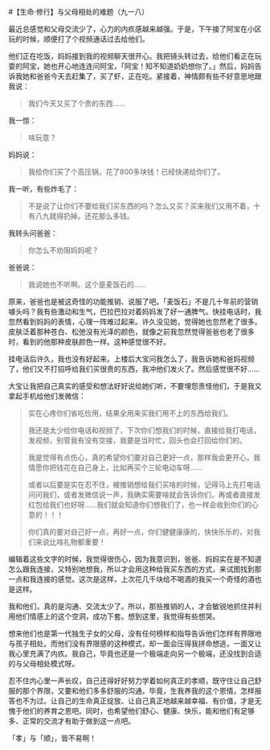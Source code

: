 #【生命⋅修行】与父母相处的难题（九一八）

最近总感觉和父母交流少了，心力的内疚感越来越强。于是，下午接了阿宝在小区玩的时候，顺便打了个视频通话过去给他们。

他们正在吃饭，妈妈接到我的视频聊天很开心。我把镜头转过去，给他们看正在玩耍的阿宝，她也开心地连连问阿宝，「阿宝！知不知道奶奶想你了。」然后，妈妈告诉我她和爸爸今天去赶集了，买了虾，正在吃。紧接着，神情颇有些不好意思地跟我说：

> 我们今天又买了个贵的东西……

我一惊：

> 啥玩意？

妈妈说：

> 我给你们买了个高压锅，花了800多块钱！已经快递给你们了。

我一听，有些炸毛了：

> 不是说了让你们不要给我们买东西的吗？怎么又买？买来我们又用不着，十有八九就得扔掉。还花那么多钱。

我转头问爸爸：

> 你怎么不劝阻妈妈呢？

爸爸说：

> 我说她也不听啊。这个是麦饭石的……

原来，爸爸也是被这奇怪的功能推销、说服了吧。「麦饭石」不是几十年前的营销噱头吗？我有些激动和生气，巴拉巴拉对着妈妈发了好一通脾气。快挂电话时，我忽然看到妈妈的表情，心理一阵难过起来。许久没见她，觉得她也忽然老了很多。皮肤泛着那种苍白、松弛没有光泽的颜色，就像之前我忽然觉得爸爸也老了很多时，看到的他那种皮肤颜色一样。这种感觉很不好。

挂电话后许久，我也没有好起来。上楼后大宝问我怎么了，我告诉她和爸妈视频了，他们又不打招呼给我们买很贵的东西，我冲他们发火了。然后感觉很不好……

大宝让我把自己真实的感受和想法好好说给她们听，不要埋怨责怪他们，于是我又拿起手机给他们发微信：

> 实在心疼你们省吃俭用，结果全用来买我们用不上的东西给我们。
>
> 我还是太少给你电话和视频了，下次你们想我们的时候，直接给我打电话，发视频，别管我有没有空接，我要是当时忙，回头也会打回给你们的。
>
> 我是觉得有点伤心，真的希望你们要对自己更好一点，那样我会更开心，我情愿你把钱花在自己身上，比如再买个三轮电动车呀……
>
> 或者以后要是实在忍不住，被推销想给我们买啥的时候，记得马上先打电话问问我们，或者发微信说一声，我确实需要啥就会告诉你们，再或者直接发红包给我们也好呀……我们就会知道你们想我们了，也一样会收到你们的心意的！！！
>
> 你们真的要对自己好一点，再好一点，你们健健康康的，快快乐乐的，对我们来说比啥礼物都重要！

编辑着这些文字的时候，我觉得很伤心，因为我意识到，爸爸、妈妈实在是不知道怎么跟我连接，又特别地想我，所以才会用这种给我买东西的方式，来试图找到那一点和我连接的感觉。这次是这样，上次花几千块给不喝酒的我买一个奇怪的酒也是这样。

我和他们，真的是沟通、交流太少了。所以，那些推销的人，才会敏锐地抓住并利用他们情感上的这个空洞，成功下套。想到这里，我觉得有些想哭。

想来他们也是第一代独生子女的父母，没有任何榜样和指导告诉他们怎样有界限地与孩子相处。而他们没有界限感的这种模式，却一面会压得我拼命想逃，一面又让我心里充满了内疚。我自己，毕竟也还是一个极端走向另一个极端，还没找到合适的与父母相处模式呀。

忍不住内心里一声长叹，自己还得好好努力学着如何真正的孝顺，既守住让自己舒服的那个界限，又要和他们多多舒服的沟通。毕竟，生我养我的这个恩情，怎样报答也不为过。让自己的生命真正绽放、让自己真正地越来越幸福、有价值，才是无愧于他们的养育之恩吧。同时，也希望他们舒心、健康、快乐，能和他们有足够多、正常的交流才有助于做到这一点吧。

「孝」与「顺」，皆不易啊！